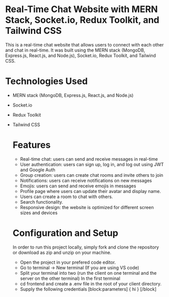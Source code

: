 # Real-Time Chat Website with MERN Stack, Socket.io, Redux Toolkit, and Tailwind CSS
 This is a real-time chat website that allows users to connect with each other and chat in real-time. It was built using the MERN stack (MongoDB, Express.js, 
 React.js, and Node.js), Socket.io, Redux Toolkit, and Tailwind CSS.

# Technologies Used
- MERN stack (MongoDB, Express.js, React.js, and Node.js)
- Socket.io
- Redux Toolkit
- Tailwind CSS

  # Features
  - Real-time chat: users can send and receive messages in real-time
  - User authentication: users can sign up, log in, and log out using JWT and Google Auth
  - Group creation: users can create chat rooms and invite others to join
  - Notifications: users can receive notifications on new messages
  - Emojis: users can send and receive emojis in messages
  - Profile page where users can update their avatar and display name.
  - Users can create a room to chat with others.
  - Search functionality.
  - Responsive design: the website is optimized for different screen sizes and devices

  # Configuration and Setup
   In order to run this project locally, simply fork and clone the repository or download as zip and unzip on your machine.
   - Open the project in your prefered code editor.
   - Go to terminal -> New terminal (If you are using VS code)
   - Split your terminal into two (run the client on one terminal and the server on the other terminal)
   In the first terminal
   - cd frontend and create a .env file in the root of your client directory.
   - Supply the following credentials
   [block:parameters]
    { hi
     }
    [/block]




  

